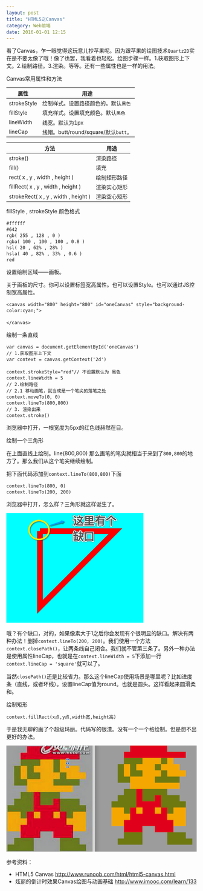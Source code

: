 ```yaml
---
layout: post
title: "HTML5之Canvas"
category: Web前端
date: 2016-01-01 12:15
---
```


看了Canvas，乍一眼觉得这玩意儿抄苹果呢。因为跟苹果的绘图技术`Quartz2D`实在是不要太像了哦！像了也罢，我看着也轻松。绘图步骤一样。1.获取图形上下文。2.绘制路径。3.渲染。等等。还有一些属性也是一样的用法。

Canvas常用属性和方法

属性 | 用途
----|---
strokeStyle | 绘制样式。设置路径颜色的。默认`黑色`
fillStyle | 填充样式。设置填充颜色。默认`黑色`
lineWidth | 线宽。默认为1px
lineCap | 线帽。butt/round/square/默认`butt`。

方法| 用途
----|---
stroke() | 渲染路径
fill() | 填充
rect( x , y , width , height ) | 绘制矩形路径
fillRect( x , y , width , height ) | 渲染实心矩形 
strokeRect( x , y , width , height )| 渲染空心矩形 

fillStyle , strokeStyle 颜色格式

```
#ffffff
#642
rgb( 255 , 128 , 0 )
rgba( 100 , 100 , 100 , 0.8 )
hsl( 20 , 62% , 28% )
hsla( 40 , 82% , 33% , 0.6 )
red
```

设置绘制区域——画板。

关于画板的尺寸。你可以设置标签宽高属性。也可以设置Style。也可以通过JS控制宽高属性。

```
<canvas width="800" height="800" id="oneCanvas" style="background-color:cyan;">
	
</canvas>
```

绘制一条直线

```
var canvas = document.getElementById('oneCanvas')
// 1.获取图形上下文
var context = canvas.getContext('2d')

context.strokeStyle="red"// 不设置默认为 黑色
context.lineWidth = 5
// 2.绘制路径
// 2.1 移动画笔，就当成是一个笔尖的落笔之处
context.moveTo(0, 0)
context.lineTo(800,800)
// 3. 渲染出来
context.stroke()
```
浏览器中打开，一根宽度为5px的红色线赫然在目。

绘制一个三角形

在上面直线上绘制。line(800,800) 那么画笔的笔尖就相当于来到了`800,800`的地方了。那么我们从这个笔尖继续绘制。

把下面代码添加到`context.lineTo(800,800)`下面

```
context.lineTo(800, 0)
context.lineTo(200, 200)
```

浏览器中打开，怎么样？三角形就这样诞生了。

![](/images/canvas/canvas01.png)

哦？有个缺口，对的，如果像素大于1之后你会发现有个很明显的缺口。解决有两种办法！删掉`context.lineTo(200, 200)`。我们使用一个方法`context.closePath()`，让两条线自己闭合。我们就不管第三条了。另外一种办法是使用属性lineCap，也就是在`context.lineWidth = 5`下添加一行`context.lineCap = 'square'`就可以了。

当然`closePath()`还是比较省力。那么这个lineCap使用场景是哪里呢？比如进度条（直线，或者环线）。设置lineCap值为round。也就是圆头。这样看起来圆滑柔和。

绘制矩形

```
context.fillRect(x点,y点,width宽,height高)
```

于是我无聊的画了个超级玛丽。代码写的很渣。没有一个一个格绘制。但是想不出更好的办法。

![](/images/canvas/canvas02.png)


参考资料：

* HTML5 Canvas <http://www.runoob.com/html/html5-canvas.html>
* 炫丽的倒计时效果Canvas绘图与动画基础 <http://www.imooc.com/learn/133>









